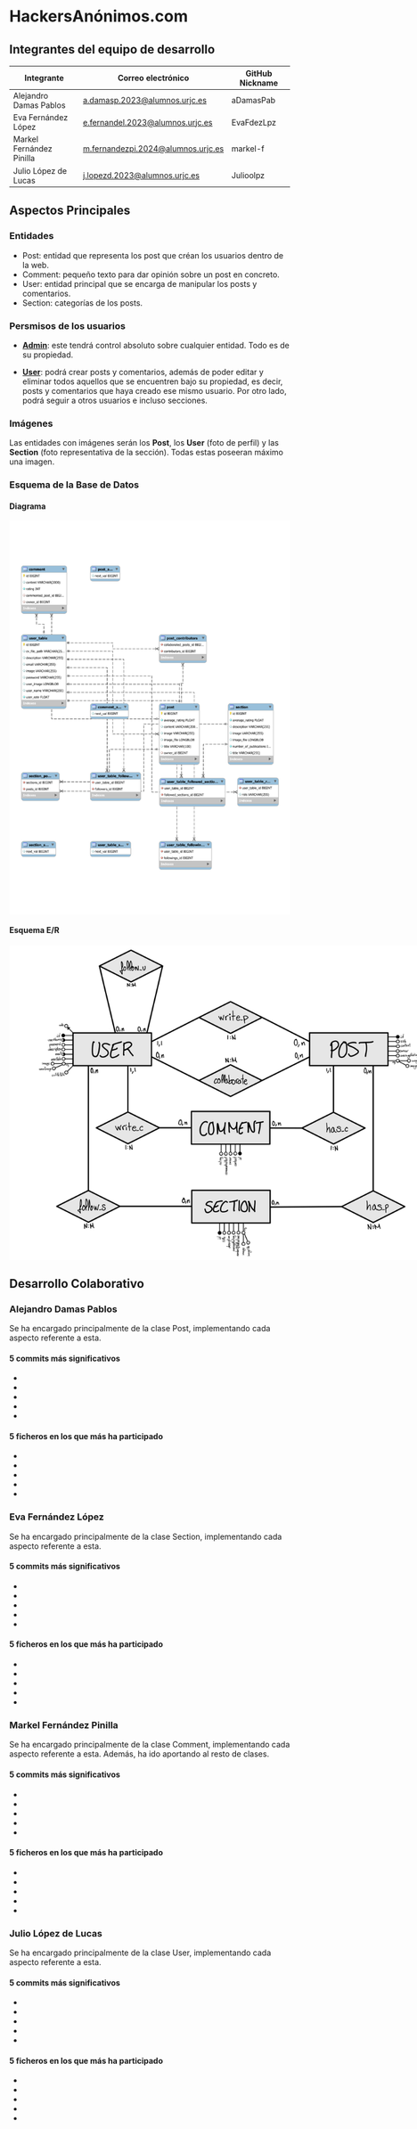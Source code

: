 # HackersAnónimos.com

## Integrantes del equipo de desarrollo
| Integrante               | Correo electrónico                 | GitHub Nickname |
|--------------------------|------------------------------------|-----------------|
| Alejandro Damas Pablos   | a.damasp.2023@alumnos.urjc.es      | aDamasPab       |
| Eva Fernández López      | e.fernandel.2023@alumnos.urjc.es   | EvaFdezLpz      |
| Markel Fernández Pinilla | m.fernandezpi.2024@alumnos.urjc.es | markel-f        |
| Julio López de Lucas     | j.lopezd.2023@alumnos.urjc.es      | Julioolpz       |

## Aspectos Principales

### Entidades
- Post: entidad que representa los post que créan los usuarios dentro de la web.
- Comment: pequeño texto para dar opinión sobre un post en concreto.
- User: entidad principal que se encarga de manipular los posts y comentarios.
- Section: categorías de los posts.

### Persmisos de los usuarios

- **<u>Admin</u>**: este tendrá control absoluto sobre cualquier entidad. Todo es de su propiedad.

- **<u>User</u>**: podrá crear posts y comentarios, además de poder editar y eliminar todos aquellos que se encuentren bajo su propiedad, es decir, posts y comentarios que haya creado ese mismo usuario. Por otro lado, podrá seguir a otros usuarios e incluso secciones.

### Imágenes
Las entidades con imágenes serán los **Post**, los **User** (foto de perfil) y las **Section** (foto representativa de la sección). Todas estas poseeran máximo una imagen.

### Esquema de la Base de Datos

#### Diagrama 
<img src="Diagrama MySQL.svg" alt="Diagrama de la base de datos generado por MySQL" style="background-color:white; display:block; margin:auto; max-width: 800pxs">

#### Esquema E/R
<img src="Esquema ER.svg" alt="Esquema E/R de las entidades" style="background-color:white; display:block; margin:auto; max-width: 800px">

## Desarrollo Colaborativo

### Alejandro Damas Pablos
Se ha encargado principalmente de la clase Post, implementando cada aspecto referente a esta.

#### 5 commits más significativos
- 
- 
- 
- 
- 

#### 5 ficheros en los que más ha participado
- 
- 
- 
- 
- 

### Eva Fernández López
Se ha encargado principalmente de la clase Section, implementando cada aspecto referente a esta.

#### 5 commits más significativos
- 
- 
- 
- 
- 

#### 5 ficheros en los que más ha participado
- 
- 
- 
- 
- 

### Markel Fernández Pinilla
Se ha encargado principalmente de la clase Comment, implementando cada aspecto referente a esta. Además, ha ido aportando al resto de clases.

#### 5 commits más significativos
- 
- 
- 
- 
- 

#### 5 ficheros en los que más ha participado
- 
- 
- 
- 
- 

### Julio López de Lucas
Se ha encargado principalmente de la clase User, implementando cada aspecto referente a esta.

#### 5 commits más significativos
- 
- 
- 
- 
- 

#### 5 ficheros en los que más ha participado
- 
- 
- 
- 
- 